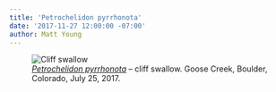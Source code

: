 ```yaml
---
title: 'Petrochelidon pyrrhonota'
date: '2017-11-27 12:00:00 -07:00'
author: Matt Young
---
```

<figure>
<img src="/PT/uploads/2017/IMG_1835_Cliff_Swallow_600.JPG" alt="Cliff swallow"/>
<figcaption>
<a href="https://www.allaboutbirds.org/guide/Cliff_Swallow/lifehistory"><i>Petrochelidon pyrrhonota</i></a> &ndash; cliff swallow. Goose Creek, Boulder, Colorado, July 25, 2017.
</figcaption>
</figure>
